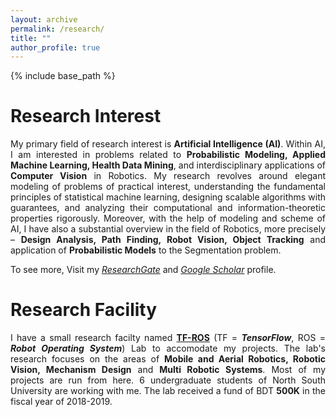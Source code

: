 ```yaml
---
layout: archive
permalink: /research/
title: ""
author_profile: true
---
```


{% include base_path %}

Research Interest <i class="fa fa-rocket" aria-hidden="true"></i>
======
<p style="text-align:justify;">My primary field of research interest is <b>Artificial Intelligence (AI)</b>. Within AI, I am interested in problems related to <b>Probabilistic Modeling, Applied Machine Learning, Health Data Mining</b>, and interdisciplinary applications of <b>Computer Vision</b> in Robotics. My research revolves around elegant modeling of problems of practical interest, understanding the fundamental principles of statistical machine learning, designing scalable algorithms with guarantees, and analyzing their computational and information-theoretic properties rigorously. Moreover, with the help of modeling and scheme of AI, I have also a substantial overview in the field of Robotics, more precisely – <b>Design Analysis, Path Finding, Robot Vision, Object Tracking</b> and application of <b>Probabilistic Models</b> to the Segmentation problem.</p>

To see more, Visit my <a href="https://www.researchgate.net/profile/Asif_Neloy" target="_blank">*ResearchGate*</a> and <a href="hhttps://scholar.google.com/citations?user=WjL1EDcAAAAJ&hl=en" target="_blank">*Google Scholar*</a> profile. 


Research Facility <i class="fa fa-object-ungroup" aria-hidden="true"></i>
======
<p style="text-align:justify;"> I have a small research facilty named <a href="https://www.linkedin.com/company/31245254" target="_blank"><b>TF-ROS</b></a> (TF = <b><i>TensorFlow</i></b>, ROS = <b><i>Robot Operating System</i></b>) Lab to accomodate my projects. The lab's research focuses on the areas of <b>Mobile and Aerial Robotics, Robotic Vision, Mechanism Design</b> and <b>Multi Robotic Systems</b>. Most of my projects are run from here. 6 undergraduate students of North South University are working with me. The lab received a fund of BDT <b>500K</b> in the fiscal year of 2018-2019. </p>